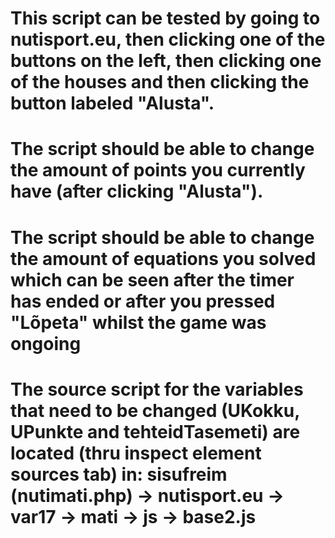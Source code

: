 # This script can be tested by going to nutisport.eu, then clicking one of the buttons on the left, then clicking one of the houses and then clicking the button labeled "Alusta".
# The script should be able to change the amount of points you currently have (after clicking "Alusta").
# The script should be able to change the amount of equations you solved which can be seen after the timer has ended or after you pressed "Lõpeta" whilst the game was ongoing

# The source script for the variables that need to be changed (UKokku, UPunkte and tehteidTasemeti) are located (thru inspect element sources tab) in: sisufreim (nutimati.php) -> nutisport.eu -> var17 -> mati -> js -> base2.js
